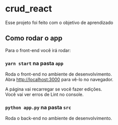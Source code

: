 # crud_react

Esse projeto foi feito com o objetivo de aprendizado

## Como rodar o app

Para o front-end você irá rodar:

### `yarn start` na pasta `app`

Roda o front-end no ambiente de desenvolvimento.\
Abra [http://localhost:3000](http://localhost:3000) para vê-lo no navegador.

A página vai recarregar se você fazer edições.\
Você vai ver erros de Lint no console.

### `python app.py` na pasta `src`

Roda o back-end no ambiente de desenvolvimento.
